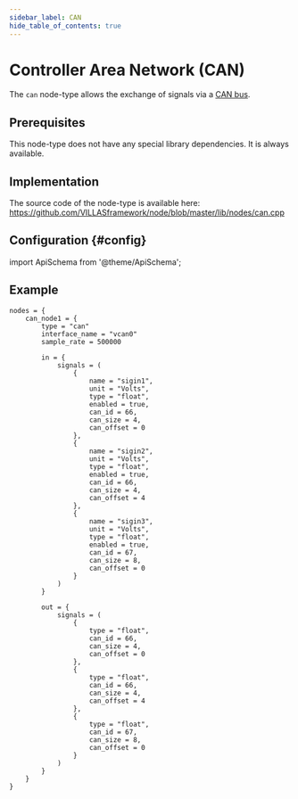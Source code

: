 ```yaml
---
sidebar_label: CAN
hide_table_of_contents: true
---
```


# Controller Area Network (CAN)

The `can` node-type allows the exchange of signals via a [CAN bus](https://www.can-cia.org/can-knowledge/).

## Prerequisites

This node-type does not have any special library dependencies. It is always available.

## Implementation

The source code of the node-type is available here:
https://github.com/VILLASframework/node/blob/master/lib/nodes/can.cpp

## Configuration {#config}

import ApiSchema from '@theme/ApiSchema';

<ApiSchema id="node" example pointer="#/components/schemas/can" />

## Example

``` url="external/node/etc/examples/nodes/can.conf" title="node/etc/examples/nodes/can.conf"
nodes = {
	can_node1 = {
		type = "can"
		interface_name = "vcan0"
		sample_rate = 500000

		in = {
			signals = (
				{
					name = "sigin1",
					unit = "Volts",
					type = "float",
					enabled = true,
					can_id = 66, 
					can_size = 4,
					can_offset = 0
				},
				{
					name = "sigin2",
					unit = "Volts",
					type = "float",
					enabled = true,
					can_id = 66, 
					can_size = 4,
					can_offset = 4
				},
				{
					name = "sigin3",
					unit = "Volts",
					type = "float",
					enabled = true,
					can_id = 67, 
					can_size = 8,
					can_offset = 0
				}
			)
		}

		out = {
			signals = (
				{
					type = "float",
					can_id = 66, 
					can_size = 4,
					can_offset = 0
				},
				{
					type = "float",
					can_id = 66, 
					can_size = 4,
					can_offset = 4
				},
				{
					type = "float",
					can_id = 67, 
					can_size = 8,
					can_offset = 0
				}
			)
		}
	}
}
```
